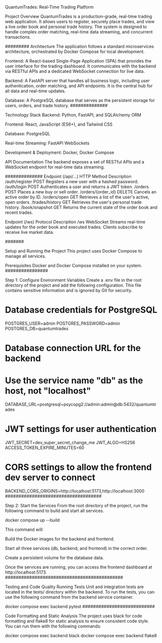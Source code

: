 QuantumTrades: Real-Time Trading Platform


Project Overview
QuantumTrades is a production-grade, real-time trading web application. It allows users to register, securely place trades, and view a live order book and personal trade history. The system is designed to handle complex order matching, real-time data streaming, and concurrent transactions.

#########
Architecture
The application follows a standard microservices architecture, orchestrated by Docker Compose for local development.

Frontend: A React-based Single-Page Application (SPA) that provides the user interface for the trading dashboard. It communicates with the backend via RESTful APIs and a dedicated WebSocket connection for live data.

Backend: A FastAPI server that handles all business logic, including user authentication, order matching, and API endpoints. It is the central hub for all data and real-time updates.

Database: A PostgreSQL database that serves as the persistent storage for users, orders, and trade history.
##############


Technology Stack
Backend: Python, FastAPI, and SQLAlchemy ORM

Frontend: React, JavaScript (ES6+), and Tailwind CSS

Database: PostgreSQL

Real-time Streaming: FastAPI WebSockets

Development & Deployment: Docker, Docker Compose

API Documentation
The backend exposes a set of RESTful APIs and a WebSocket endpoint for real-time data streaming.


##############
Endpoint (/api/...)    	HTTP Method	    Description
/auth/register	           POST	        Registers a new user with a hashed password.
/auth/login	               POST	        Authenticates a user and returns a JWT token.
/orders                	   POST	         Places a new buy or sell order.
/orders/{order_id}	       DELETE	    Cancels an active order by ID.
/orders/open	           GET	        Retrieves a list of the user's active, open orders.
/trades/history	           GET	        Retrieves the user's personal trade history.
/book/snapshot	           GET	        Returns the current state of the order book and recent trades.

Endpoint (/ws)	    Protocol	       Description
/ws	                 WebSocket	        Streams real-time updates for the order book and executed trades. Clients subscribe to receive live market data.



#######

Setup and Running the Project
This project uses Docker Compose to manage all services.

Prerequisites
Docker and Docker Compose installed on your system.
################

Step 1: Configure Environment Variables
Create a .env file in the root directory of the project and add the following configuration. This file contains sensitive information and is ignored by Git for security.

# Database credentials for PostgreSQL
POSTGRES_USER=admin
POSTGRES_PASSWORD=admin
POSTGRES_DB=quantumtrades

# Database connection URL for the backend
# Use the service name "db" as the host, not "localhost"
DATABASE_URL=postgresql+psycopg2://admin:admin@db:5432/quantumtrades

# JWT settings for user authentication
JWT_SECRET=dev_super_secret_change_me
JWT_ALGO=HS256
ACCESS_TOKEN_EXPIRE_MINUTES=60

# CORS settings to allow the frontend dev server to connect
BACKEND_CORS_ORIGINS=http://localhost:5173,http://localhost:3000
####################################


Step 2: Start the Services
From the root directory of the project, run the following command to build and start all services.

docker compose up --build

This command will:

Build the Docker images for the backend and frontend.

Start all three services (db, backend, and frontend) in the correct order.

Create a persistent volume for the database data.

Once the services are running, you can access the frontend dashboard at http://localhost:5173.
############################################

Testing and Code Quality
Running Tests
Unit and integration tests are located in the tests/ directory within the backend. To run the tests, you can use the following command from the backend service container.

docker compose exec backend pytest
###########################


Code Formatting and Static Analysis
The project uses black for code formatting and flake8 for static analysis to ensure consistent code style. You can run them with the following commands:

docker compose exec backend black 
docker compose exec backend flake8 
